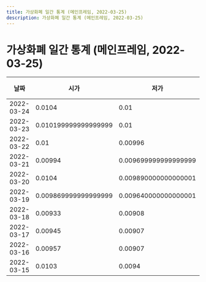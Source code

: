 ```yaml
---
title: 가상화폐 일간 통계 (메인프레임, 2022-03-25)
description: 가상화폐 일간 통계 (메인프레임, 2022-03-25)
---
```


가상화폐 일간 통계 (메인프레임, 2022-03-25)
===

|날짜|시가|저가|고가|종가|비고|
|--|--|--|--|--|--|
|2022-03-24|0.0104|0.01|0.0104|0.010199999999999999|    |
|2022-03-23|0.010199999999999999|0.01|0.0105|0.0104|    |
|2022-03-22|0.01|0.00996|0.0107|0.010199999999999999|    |
|2022-03-21|0.00994|0.009699999999999999|0.010199999999999999|0.01|    |
|2022-03-20|0.0104|0.009890000000000001|0.0107|0.00996|    |
|2022-03-19|0.009869999999999999|0.009640000000000001|0.0115|0.0104|    |
|2022-03-18|0.00933|0.00908|0.010199999999999999|0.009869999999999999|    |
|2022-03-17|0.00945|0.00907|0.00945|0.00934|    |
|2022-03-16|0.00957|0.00907|0.0101|0.00945|    |
|2022-03-15|0.0103|0.0094|0.0119|0.00956|    |
